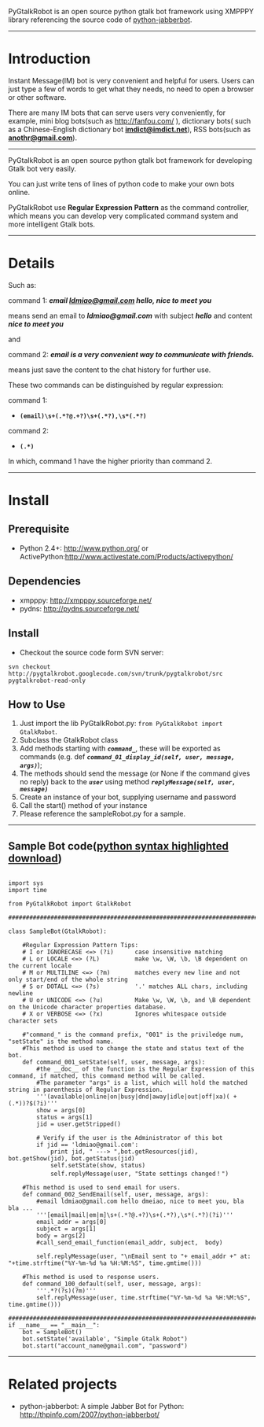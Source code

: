 PyGtalkRobot is an open source python gtalk bot framework using XMPPPY library  referencing the source code of [python-jabberbot](http://thpinfo.com/2007/python-jabberbot/).


---

# Introduction #

Instant Message(IM) bot is very convenient and helpful for users. Users can just type a few of words to get what they needs, no need to open a browser or other software.

There are many IM bots that can serve users very conveniently, for example, mini blog bots(such as  http://fanfou.com/ ), dictionary bots( such as a Chinese-English dictionary bot **imdict@imdict.net**), RSS bots(such as **anothr@gmail.com**).


---

PyGtalkRobot is an open source python gtalk bot framework for developing Gtalk bot very easily.

You can just write tens of lines of python code to make your own bots online.

PyGtalkRobot use **Regular Expression Pattern** as the command controller, which means you can develop very complicated command system and more intelligent Gtalk bots.


---

# Details #

Such as:

command 1: **_email ldmiao@gmail.com hello, nice to meet you_**

means send an email to **_ldmiao@gmail.com_** with subject **_hello_** and content **_nice to meet you_**

and

command 2: **_email is a very convenient way to communicate with friends._**

means just save the content to the chat history for further use.


These two commands can be distinguished by regular expression:

command 1:
  * **`(email)\s+(.*?@.+?)\s+(.*?),\s*(.*?)`**

command 2:
  * **`(.*)`**

In which, command 1 have the higher priority than command 2.


---

# Install #
## Prerequisite ##
  * Python 2.4+: http://www.python.org/ or ActivePython:http://www.activestate.com/Products/activepython/

## Dependencies ##
  * xmpppy: http://xmpppy.sourceforge.net/
  * pydns: http://pydns.sourceforge.net/

## Install ##
  * Checkout the source code form SVN server:

`svn checkout http://pygtalkrobot.googlecode.com/svn/trunk/pygtalkrobot/src pygtalkrobot-read-only`

## How to Use ##
  1. Just import the lib PyGtalkRobot.py: `from PyGtalkRobot import GtalkRobot`.
  1. Subclass the GtalkRobot class
  1. Add methods starting with **_`command_`_**, these will be exported as commands (e.g. def **_`command_01_display_id(self, user, message, args)`_**);
  1. The methods should send the message (or None if the command gives no reply) back to the **_`user`_** using method **_`replyMessage(self, user, message)`_**
  1. Create an instance of your bot, supplying username and password
  1. Call the start() method of your instance
  1. Please reference the sampleRobot.py for a sample.


---


## Sample Bot code([python syntax highlighted](http://code.google.com/p/pygtalkrobot/wiki/sampleRobotCode) [download](http://pygtalkrobot.googlecode.com/files/sampleRobot.py)) ##


```

import sys
import time

from PyGtalkRobot import GtalkRobot

#########################################################################################

class SampleBot(GtalkRobot):
    
    #Regular Expression Pattern Tips:
    # I or IGNORECASE <=> (?i)      case insensitive matching
    # L or LOCALE <=> (?L)          make \w, \W, \b, \B dependent on the current locale
    # M or MULTILINE <=> (?m)       matches every new line and not only start/end of the whole string
    # S or DOTALL <=> (?s)          '.' matches ALL chars, including newline
    # U or UNICODE <=> (?u)         Make \w, \W, \b, and \B dependent on the Unicode character properties database.
    # X or VERBOSE <=> (?x)         Ignores whitespace outside character sets
    
    #"command_" is the command prefix, "001" is the priviledge num, "setState" is the method name.
    #This method is used to change the state and status text of the bot.
    def command_001_setState(self, user, message, args):
        #the __doc__ of the function is the Regular Expression of this command, if matched, this command method will be called. 
        #The parameter "args" is a list, which will hold the matched string in parenthesis of Regular Expression.
        '''(available|online|on|busy|dnd|away|idle|out|off|xa)( +(.*))?$(?i)'''
        show = args[0]
        status = args[1]
        jid = user.getStripped()

        # Verify if the user is the Administrator of this bot
        if jid == 'ldmiao@gmail.com':
            print jid, " ---> ",bot.getResources(jid), bot.getShow(jid), bot.getStatus(jid)
            self.setState(show, status)
            self.replyMessage(user, "State settings changed！")

    #This method is used to send email for users.
    def command_002_SendEmail(self, user, message, args):
        #email ldmiao@gmail.com hello dmeiao, nice to meet you, bla bla ...
        '''[email|mail|em|m]\s+(.*?@.+?)\s+(.*?),\s*(.*?)(?i)'''
        email_addr = args[0]
        subject = args[1]
        body = args[2]
        #call_send_email_function(email_addr, subject,  body)
        
        self.replyMessage(user, "\nEmail sent to "+ email_addr +" at: "+time.strftime("%Y-%m-%d %a %H:%M:%S", time.gmtime()))
    
    #This method is used to response users.
    def command_100_default(self, user, message, args):
        '''.*?(?s)(?m)'''
        self.replyMessage(user, time.strftime("%Y-%m-%d %a %H:%M:%S", time.gmtime()))

#########################################################################################
if __name__ == "__main__":
    bot = SampleBot()
    bot.setState('available', "Simple Gtalk Robot")
    bot.start("account_name@gmail.com", "password")

```




---

# Related projects #
  * python-jabberbot: A simple Jabber Bot for Python: http://thpinfo.com/2007/python-jabberbot/